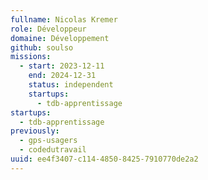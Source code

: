 ```yaml
---
fullname: Nicolas Kremer
role: Développeur
domaine: Développement
github: soulso
missions:
  - start: 2023-12-11
    end: 2024-12-31
    status: independent
    startups:
      - tdb-apprentissage
startups:
  - tdb-apprentissage
previously:
  - gps-usagers
  - codedutravail
uuid: ee4f3407-c114-4850-8425-7910770de2a2
---
```

